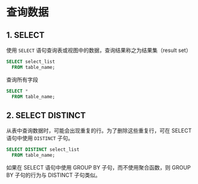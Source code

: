 # 查询数据

## 1. SELECT

使用 `SELECT` 语句查询表或视图中的数据，查询结果称之为结果集（result set）

```sql
SELECT select_list
  FROM table_name;
```

查询所有字段

```sql
SELECT *
  FROM table_name;
```

## 2. SELECT DISTINCT

从表中查询数据时，可能会出现重复的行。为了删除这些重复行，可在 SELECT 语句中使用 `DISTINCT` 子句。

```sql
SELECT DISTINCT select_list
  FROM table_name;
```

如果在 SELECT 语句中使用 GROUP BY 子句，而不使用聚合函数，则 GROUP BY 子句的行为与 DISTINCT 子句类似。
